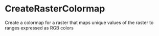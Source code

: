 # CreateRasterColormap
Create a colormap for a raster that maps unique values of the raster to ranges expressed as RGB colors
